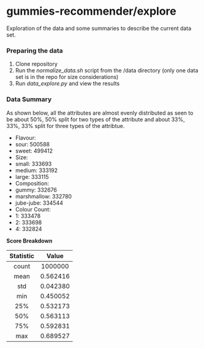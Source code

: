 gummies-recommender/explore
===================

Exploration of the data and some summaries to describe the current data set.


### Preparing the data

1. Clone repository
2. Run the *normalize_data.sh* script from the /data directory (only one data set is in the repo for size considerations)
3. Run *data_explore.py* and view the results

### Data Summary
As shown below, all the attributes are almost evenly distributed as seen to be about 50%, 50% split for two types of the attribute and about 33%, 33%, 33% split for three types of the attribtue.

* Flavour:
 * sour: 500588
 * sweet: 499412
* Size: 
 * small: 333693
 * medium: 333192
 * large: 333115
* Composition: 
 * gummy: 332676
 * marshmallow: 332780
 * jube-jube: 334544
* Colour Count: 
 * 1: 333478
 * 2: 333698
 * 4: 332824

**Score Breakdown**

| Statistic | Value    |
|:---------:|:--------:|
| count     | 1000000  |
| mean      | 0.562416 |
| std       | 0.042380 |
| min       | 0.450052 |
| 25%       | 0.532173 |
| 50%       | 0.563113 |
| 75%       | 0.592831 |
| max       | 0.689527 |
